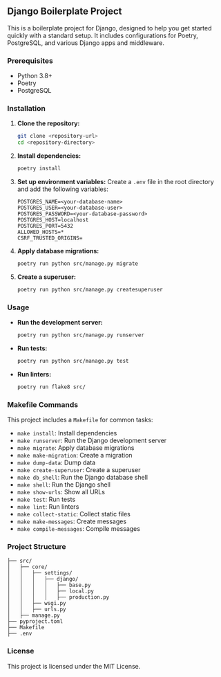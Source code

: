 ## Django Boilerplate Project

This is a boilerplate project for Django, designed to help you get started quickly with a standard setup. It includes configurations for Poetry, PostgreSQL, and various Django apps and middleware.

### Prerequisites

- Python 3.8+
- Poetry
- PostgreSQL

### Installation

1. **Clone the repository:**
    ```sh
    git clone <repository-url>
    cd <repository-directory>
    ```

2. **Install dependencies:**
    ```sh
    poetry install
    ```

3. **Set up environment variables:**
    Create a `.env` file in the root directory and add the following variables:
    ```env
    POSTGRES_NAME=<your-database-name>
    POSTGRES_USER=<your-database-user>
    POSTGRES_PASSWORD=<your-database-password>
    POSTGRES_HOST=localhost
    POSTGRES_PORT=5432
    ALLOWED_HOSTS=*
    CSRF_TRUSTED_ORIGINS=
    ```

4. **Apply database migrations:**
    ```sh
    poetry run python src/manage.py migrate
    ```

5. **Create a superuser:**
    ```sh
    poetry run python src/manage.py createsuperuser
    ```

### Usage

- **Run the development server:**
    ```sh
    poetry run python src/manage.py runserver
    ```

- **Run tests:**
    ```sh
    poetry run python src/manage.py test
    ```

- **Run linters:**
    ```sh
    poetry run flake8 src/
    ```

### Makefile Commands

This project includes a `Makefile` for common tasks:

- `make install`: Install dependencies
- `make runserver`: Run the Django development server
- `make migrate`: Apply database migrations
- `make make-migration`: Create a migration
- `make dump-data`: Dump data
- `make create-superuser`: Create a superuser
- `make db_shell`: Run the Django database shell
- `make shell`: Run the Django shell
- `make show-urls`: Show all URLs
- `make test`: Run tests
- `make lint`: Run linters
- `make collect-static`: Collect static files
- `make make-messages`: Create messages
- `make compile-messages`: Compile messages

### Project Structure

```
├── src/
│   ├── core/
│   │   ├── settings/
│   │   │   ├── django/
│   │   │   │   ├── base.py
│   │   │   │   ├── local.py
│   │   │   │   ├── production.py
│   │   ├── wsgi.py
│   │   ├── urls.py
│   ├── manage.py
├── pyproject.toml
├── Makefile
├── .env
```

### License

This project is licensed under the MIT License.
